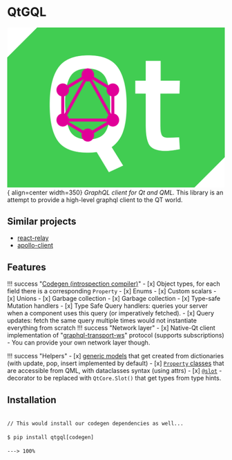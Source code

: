 # QtGQL

![Logo](./assets/logo.svg){ align=center width=350}
*GraphQL client for Qt and QML.*
This library is an attempt to provide a high-level graphql client to the QT world.
## Similar projects
- [react-relay](https://relay.dev/)
- [apollo-client](https://www.apollographql.com/docs/react/)

## Features
!!! success "[Codegen (introspection compiler)](./codegen/tutorial.md)"
    - [x] Object types, for each field there is a corresponding `Property`
    - [x] Enums
    - [x] Custom scalars
    - [x] Unions
    - [x] Garbage collection
    - [x] Garbage collection
    - [x] Type-safe Mutation handlers
    - [x] Type Safe Query handlers: queries your server when a component uses this query (or imperatively fetched).
    - [x] Query updates: fetch the same query multiple times would not instantiate everything from scratch
!!! success "Network layer"
    - [x] Native-Qt client implementation of "[graphql-transport-ws](https://github.com/enisdenjo/graphql-ws/blob/master/PROTOCOL.md)" protocol (supports subscriptions) - You can provide your own network layer though.

!!! success "Helpers"
    - [x] [generic models](helpers/itemsystem.md) that get created from dictionaries (with update, pop, insert implemented by default)
    - [x] [`Property` classes](helpers/utilities.md#auto-property) that are accessible from QML, with dataclasses  syntax (using attrs)
    - [x] [`@slot`](helpers/utilities/#slot) - decorator to be replaced with `QtCore.Slot()` that get types from type hints.

## Installation

<div class="termy">

```console

// This would install our codegen dependencies as well...

$ pip install qtgql[codegen]

---> 100%
```

</div>
